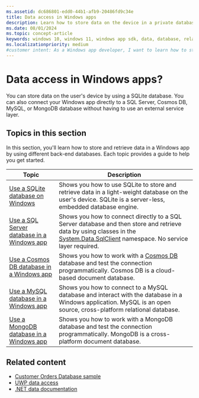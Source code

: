 ```yaml
---
ms.assetid: dc686801-edd0-44b1-afb9-20486fd9c34e
title: Data access in Windows apps
description: Learn how to store data on the device in a private database and use object relational mapping in Windows apps.
ms.date: 08/01/2024
ms.topic: concept-article
keywords: windows 10, windows 11, windows app sdk, data, database, relational, tables, sqlite, cosmosdb, mysql
ms.localizationpriority: medium
#customer intent: As a Windows app developer, I want to learn how to store data on the device in a private database and use object relational mapping in Windows apps so that I can create apps that store and retrieve data.
---
```


# Data access in Windows apps?

You can store data on the user's device by using a SQLite database. You can also connect your Windows app directly to a SQL Server, Cosmos DB, MySQL, or MongoDB database without having to use an external service layer.

## Topics in this section

In this section, you'll learn how to store and retrieve data in a Windows app by using different back-end databases. Each topic provides a guide to help you get started.

| Topic | Description |
|-------|------------|
| [Use a SQLite database on Windows](sqlite-data-access.md) | Shows you how to use SQLite to store and retrieve data in a light-weight database on the user's device. SQLite is a server-less, embedded database engine. |
| [Use a SQL Server database in a Windows app](sql-server-database.md) | Shows you how to connect directly to a SQL Server database and then store and retrieve data by using classes in the [System.Data.SqlClient](/dotnet/api/system.data.sqlclient) namespace. No service layer required. |
| [Use a Cosmos DB database in a Windows app](cosmos-db-data-access.md) | Shows you how to work with a [Cosmos DB](/azure/cosmos-db/introduction) database and test the connection programmatically. Cosmos DB is a cloud-based document database. |
| [Use a MySQL database in a Windows app](mysql-database.md) | Shows you how to connect to a MySQL database and interact with the database in a Windows application. MySQL is an open source, cross-platform relational database. |
| [Use a MongoDB database in a Windows app](mongodb-database.md) | Shows you how to work with a MongoDB database and test the connection programmatically. MongoDB is a cross-platform document database. |

## Related content

- [Customer Orders Database sample](https://github.com/Microsoft/Windows-appsample-customers-orders-database)
- [UWP data access](/windows/uwp/data-access/)
- [.NET data documentation](/ef/dotnet-data/)
